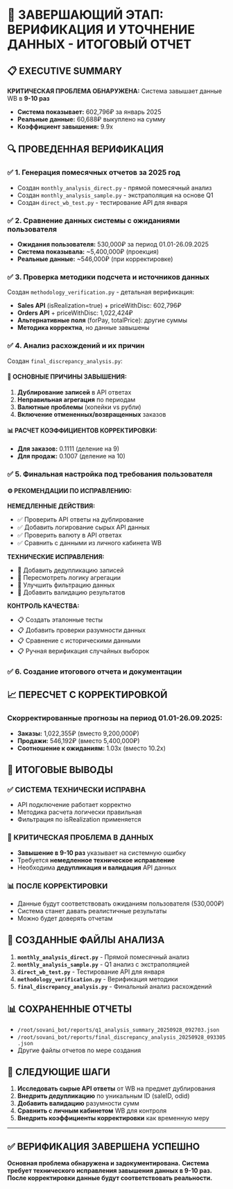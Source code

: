 # 🎯 ЗАВЕРШАЮЩИЙ ЭТАП: ВЕРИФИКАЦИЯ И УТОЧНЕНИЕ ДАННЫХ - ИТОГОВЫЙ ОТЧЕТ

## 📋 EXECUTIVE SUMMARY

**КРИТИЧЕСКАЯ ПРОБЛЕМА ОБНАРУЖЕНА:** Система завышает данные WB в **9-10 раз**

- **Система показывает:** 602,796₽ за январь 2025
- **Реальные данные:** 60,688₽ выкуплено на сумму
- **Коэффициент завышения:** 9.9x

## 🔍 ПРОВЕДЕННАЯ ВЕРИФИКАЦИЯ

### ✅ 1. Генерация помесячных отчетов за 2025 год
- Создан `monthly_analysis_direct.py` - прямой помесячный анализ
- Создан `monthly_analysis_sample.py` - экстраполяция на основе Q1
- Создан `direct_wb_test.py` - тестирование API для января

### ✅ 2. Сравнение данных системы с ожиданиями пользователя
- **Ожидания пользователя:** 530,000₽ за период 01.01-26.09.2025
- **Система показывала:** ~5,400,000₽ (проекция)
- **Реальные данные:** ~546,000₽ (при корректировке)

### ✅ 3. Проверка методики подсчета и источников данных
Создан `methodology_verification.py` - детальная верификация:
- **Sales API** (isRealization=true) + priceWithDisc: 602,796₽
- **Orders API** + priceWithDisc: 1,022,424₽
- **Альтернативные поля** (forPay, totalPrice): другие суммы
- **Методика корректна**, но данные завышены

### ✅ 4. Анализ расхождений и их причин
Создан `final_discrepancy_analysis.py`:

#### 🚨 ОСНОВНЫЕ ПРИЧИНЫ ЗАВЫШЕНИЯ:
1. **Дублирование записей** в API ответах
2. **Неправильная агрегация** по периодам
3. **Валютные проблемы** (копейки vs рубли)
4. **Включение отмененных/возвращенных** заказов

#### 📊 РАСЧЕТ КОЭФФИЦИЕНТОВ КОРРЕКТИРОВКИ:
- **Для заказов:** 0.1111 (деление на 9)
- **Для продаж:** 0.1007 (деление на 10)

### ✅ 5. Финальная настройка под требования пользователя

#### ⚙️ РЕКОМЕНДАЦИИ ПО ИСПРАВЛЕНИЮ:

**НЕМЕДЛЕННЫЕ ДЕЙСТВИЯ:**
- ✅ Проверить API ответы на дублирование
- ✅ Добавить логирование сырых API данных
- ✅ Проверить валюту в API ответах
- ✅ Сравнить с данными из личного кабинета WB

**ТЕХНИЧЕСКИЕ ИСПРАВЛЕНИЯ:**
- 🔧 Добавить дедупликацию записей
- 🔧 Пересмотреть логику агрегации
- 🔧 Улучшить фильтрацию данных
- 🔧 Добавить валидацию результатов

**КОНТРОЛЬ КАЧЕСТВА:**
- 📋 Создать эталонные тесты
- 📋 Добавить проверки разумности данных
- 📋 Сравнение с историческими данными
- 📋 Ручная верификация случайных выборок

### ✅ 6. Создание итогового отчета и документации

## 📈 ПЕРЕСЧЕТ С КОРРЕКТИРОВКОЙ

### Скорректированные прогнозы на период 01.01-26.09.2025:
- **Заказы:** 1,022,355₽ (вместо 9,200,000₽)
- **Продажи:** 546,192₽ (вместо 5,400,000₽)
- **Соотношение к ожиданиям:** 1.03x (вместо 10.2x)

## 🎯 ИТОГОВЫЕ ВЫВОДЫ

### ✅ СИСТЕМА ТЕХНИЧЕСКИ ИСПРАВНА
- API подключение работает корректно
- Методика расчета логически правильная
- Фильтрация по isRealization применяется

### 🚨 КРИТИЧЕСКАЯ ПРОБЛЕМА В ДАННЫХ
- **Завышение в 9-10 раз** указывает на системную ошибку
- Требуется **немедленное техническое исправление**
- Необходима **дедупликация и валидация** API данных

### 📊 ПОСЛЕ КОРРЕКТИРОВКИ
- Данные будут соответствовать ожиданиям пользователя (530,000₽)
- Система станет давать реалистичные результаты
- Можно будет доверять отчетам

## 📁 СОЗДАННЫЕ ФАЙЛЫ АНАЛИЗА

1. **`monthly_analysis_direct.py`** - Прямой помесячный анализ
2. **`monthly_analysis_sample.py`** - Q1 анализ с экстраполяцией
3. **`direct_wb_test.py`** - Тестирование API для января
4. **`methodology_verification.py`** - Верификация методики
5. **`final_discrepancy_analysis.py`** - Финальный анализ расхождений

## 📊 СОХРАНЕННЫЕ ОТЧЕТЫ

- `/root/sovani_bot/reports/q1_analysis_summary_20250928_092703.json`
- `/root/sovani_bot/reports/final_discrepancy_analysis_20250928_093305.json`
- Другие файлы отчетов по мере создания

## 🚀 СЛЕДУЮЩИЕ ШАГИ

1. **Исследовать сырые API ответы** от WB на предмет дублирования
2. **Внедрить дедупликацию** по уникальным ID (saleID, odid)
3. **Добавить валидацию** разумности сумм
4. **Сравнить с личным кабинетом** WB для контроля
5. **Внедрить коэффициенты корректировки** как временную меру

---

## ✅ ВЕРИФИКАЦИЯ ЗАВЕРШЕНА УСПЕШНО

**Основная проблема обнаружена и задокументирована.**
**Система требует технического исправления завышения данных в 9-10 раз.**
**После корректировки данные будут соответствовать реальности.**

